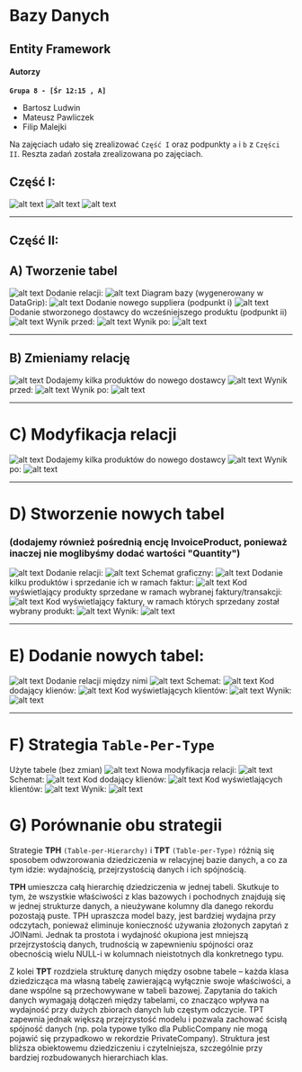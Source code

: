 # Bazy Danych
## Entity Framework
#### Autorzy

**`Grupa 8 - [Śr 12:15 , A]`**

- Bartosz Ludwin
- Mateusz Pawliczek
- Filip Malejki

Na zajęciach udało się zrealizować `Część I` oraz podpunkty `a` i `b` z `Części II`. Reszta zadań została zrealizowana po zajęciach.

## Część I:

![alt text](./task%20one/dotnet-task-one-prodContext.png)
![alt text](./task%20one/dotnet-task-one-structure.png)
![alt text](./task%20one/dotnet-task-one.png)
___
## Część II:

## A) Tworzenie tabel
![alt text](./IIa/tables.png)
Dodanie relacji:
![alt text](./IIa/dbcontext.png)
Diagram bazy (wygenerowany w DataGrip):
![alt text](./IIa/scheme.png)
Dodanie nowego suppliera (podpunkt i)
![alt text](./IIa/new-supplier.png)
Dodanie stworzonego dostawcy do wcześniejszego produktu (podpunkt ii)
![alt text](./IIa/code.png)
Wynik przed:
![alt text](./IIa/before.png)
Wynik po:
![alt text](./IIa/after.png)

___

## B) Zmieniamy relację
![alt text](./IIb/relation.png)
Dodajemy kilka produktów do nowego dostawcy
![alt text](./IIb/code.png)
Wynik przed:
![alt text](./IIb/after.png)
Wynik po:
![alt text](./IIb/before.png)

___

# C) Modyfikacja relacji
![alt text](./IIc/relation.png)
Dodajemy kilka produktów do nowego dostawcy
![alt text](./IIc/code.png)
Wynik po:
![alt text](./IIc/after.png)

___

# D) Stworzenie nowych tabel
### (dodajemy również pośrednią encję InvoiceProduct, ponieważ inaczej nie moglibyśmy dodać wartości "Quantity")
![alt text](./IId/tables.png)
Dodanie relacji:
![alt text](./IId/relations.png)
Schemat graficzny:
![alt text](./IId/scheme.png)
Dodanie kilku produktów i sprzedanie ich w ramach faktur:
![alt text](./IId/code.png)
Kod wyświetlający produkty sprzedane w ramach wybranej faktury/transakcji:
![alt text](./IId/ii.png)
Kod wyświetlający faktury, w ramach których sprzedany został wybrany produkt:
![alt text](./IId/iii.png)
Wynik:
![alt text](./IId/result.png)
___

# E) Dodanie nowych tabel:
![alt text](./IIe/tables.png)
Dodanie relacji między nimi
![alt text](./IIe/relations.png)
Schemat:
![alt text](./IIe/scheme.png)
Kod dodający klienów:
![alt text](./IIe/adding-clients.png)
Kod wyświetlających klientów:
![alt text](./IIe/printing-clients.png)
Wynik:
![alt text](./IIe/results.png)

___

# F) Strategia `Table-Per-Type`
Użyte tabele (bez zmian)
![alt text](./IIf/tables.png)
Nowa modyfikacja relacji:
![alt text](./IIf/relations.png)
Schemat:
![alt text](./IIf/scheme.png)
Kod dodający klienów:
![alt text](./IIf/adding-clients.png)
Kod wyświetlających klientów:
![alt text](./IIf/printing-code.png)
Wynik:
![alt text](./IIf/results.png)

# G) Porównanie obu strategii
Strategie **TPH** `(Table-per-Hierarchy)` i **TPT** `(Table-per-Type)` różnią się sposobem odwzorowania dziedziczenia w relacyjnej bazie danych, a co za tym idzie: wydajnością, przejrzystością danych i ich spójnością.

**TPH** umieszcza całą hierarchię dziedziczenia w jednej tabeli. Skutkuje to tym, że wszystkie właściwości z klas bazowych i pochodnych znajdują się w jednej strukturze danych, a nieużywane kolumny dla danego rekordu pozostają puste. TPH upraszcza model bazy, jest bardziej wydajna przy odczytach, ponieważ eliminuje konieczność używania złożonych zapytań z JOINami. Jednak ta prostota i wydajność okupiona jest mniejszą przejrzystością danych, trudnością w zapewnieniu spójności oraz obecnością wielu NULL-i w kolumnach nieistotnych dla konkretnego typu.

Z kolei **TPT** rozdziela strukturę danych między osobne tabele – każda klasa dziedzicząca ma własną tabelę zawierającą wyłącznie swoje właściwości, a dane wspólne są przechowywane w tabeli bazowej. Zapytania do takich danych wymagają dołączeń między tabelami, co znacząco wpływa na wydajność przy dużych zbiorach danych lub częstym odczycie. TPT zapewnia jednak większą przejrzystość modelu i pozwala zachować ścisłą spójność danych (np. pola typowe tylko dla PublicCompany nie mogą pojawić się przypadkowo w rekordzie PrivateCompany). Struktura jest bliższa obiektowemu dziedziczeniu i czytelniejsza, szczególnie przy bardziej rozbudowanych hierarchiach klas.

